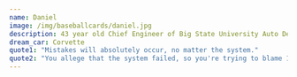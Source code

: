 ```yaml
---
name: Daniel
image: /img/baseballcards/daniel.jpg
description: 43 year old Chief Engineer of Big State University Auto Department
dream_car: Corvette
quote1: "Mistakes will absolutely occur, no matter the system."
quote2: "You allege that the system failed, so you're trying to blame 1 of 6 systems for you being a dork."
---
```


